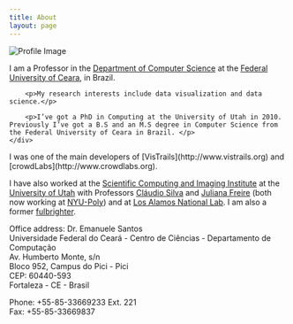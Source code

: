 ```yaml
---
title: About
layout: page
---
```

<div class="side-by-side"> 
    <div class="toleft"> <img class="image" src="{{ site.url }}/{{ site.picture }}" alt="Profile Image">
    </div>
    <div class="toright">
        <p>I am a Professor in the <a href="http://portal.dc.ufc.br/">Department of Computer Science</a> at the <a href="http://www.ufc.br">Federal University of Ceara</a>, in Brazil.</p>
        
        <p>My research interests include data visualization and data science.</p>

        <p>I’ve got a PhD in Computing at the University of Utah in 2010. Previously I’ve got a B.S and an M.S degree in Computer Science from the Federal University of Ceara in Brazil. </p>
    </div>
</div>
I was one of the main developers of [VisTrails](http://www.vistrails.org) and [crowdLabs](http://www.crowdlabs.org).

I have also worked at the [Scientific Computing and Imaging Institute](http://www.sci.utah.edu) at the [University of Utah](http://www.utah.edu) with Professors [Cláudio Silva](http://vgc.poly.edu/~csilva/) and [Juliana Freire](http://vgc.poly.edu/~juliana/) (both now working at [NYU-Poly](http://www.poly.edu)) and at [Los Alamos National Lab](http://www.lanl.gov). I am also a former [fulbrighter](http://www.iie.org/Fulbright/). 

Office address:
Dr. Emanuele Santos<br>
Universidade Federal do Ceará - Centro de Ciências - Departamento de Computação<br>
Av. Humberto Monte, s/n <br>
Bloco 952, Campus do Pici - Pici<br> 
CEP: 60440-593<br>
Fortaleza - CE - Brasil<br>

Phone: +55-85-33669233 Ext. 221 <br>
Fax: +55-85-33669837<br>
